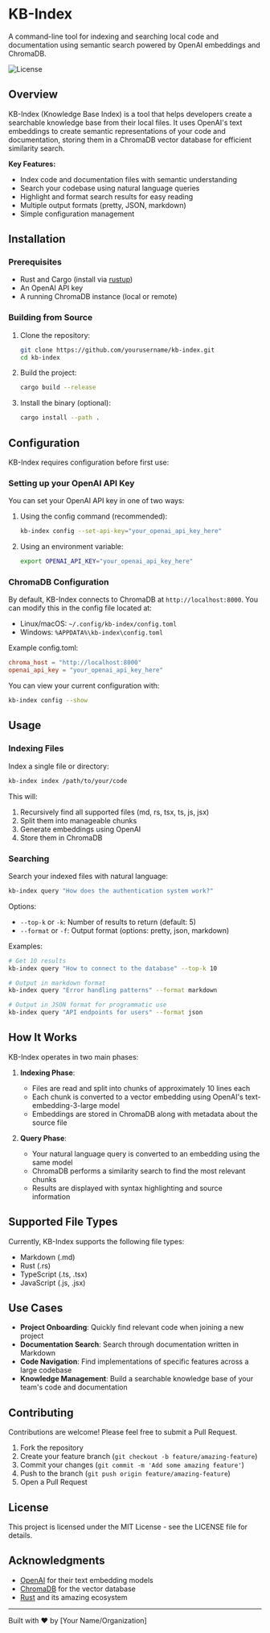 # KB-Index

A command-line tool for indexing and searching local code and documentation using semantic search powered by OpenAI embeddings and ChromaDB.

![License](https://img.shields.io/badge/license-MIT-blue.svg)

## Overview

KB-Index (Knowledge Base Index) is a tool that helps developers create a searchable knowledge base from their local files. It uses OpenAI's text embeddings to create semantic representations of your code and documentation, storing them in a ChromaDB vector database for efficient similarity search.

**Key Features:**
- Index code and documentation files with semantic understanding
- Search your codebase using natural language queries
- Highlight and format search results for easy reading
- Multiple output formats (pretty, JSON, markdown)
- Simple configuration management

## Installation

### Prerequisites

- Rust and Cargo (install via [rustup](https://rustup.rs/))
- An OpenAI API key
- A running ChromaDB instance (local or remote)

### Building from Source

1. Clone the repository:
   ```bash
   git clone https://github.com/yourusername/kb-index.git
   cd kb-index
   ```

2. Build the project:
   ```bash
   cargo build --release
   ```

3. Install the binary (optional):
   ```bash
   cargo install --path .
   ```

## Configuration

KB-Index requires configuration before first use:

### Setting up your OpenAI API Key

You can set your OpenAI API key in one of two ways:

1. Using the config command (recommended):
   ```bash
   kb-index config --set-api-key="your_openai_api_key_here"
   ```

2. Using an environment variable:
   ```bash
   export OPENAI_API_KEY="your_openai_api_key_here"
   ```

### ChromaDB Configuration

By default, KB-Index connects to ChromaDB at `http://localhost:8000`. You can modify this in the config file located at:

- Linux/macOS: `~/.config/kb-index/config.toml`
- Windows: `%APPDATA%\kb-index\config.toml`

Example config.toml:
```toml
chroma_host = "http://localhost:8000"
openai_api_key = "your_openai_api_key_here"
```

You can view your current configuration with:
```bash
kb-index config --show
```

## Usage

### Indexing Files

Index a single file or directory:

```bash
kb-index index /path/to/your/code
```

This will:
1. Recursively find all supported files (md, rs, tsx, ts, js, jsx)
2. Split them into manageable chunks
3. Generate embeddings using OpenAI
4. Store them in ChromaDB

### Searching

Search your indexed files with natural language:

```bash
kb-index query "How does the authentication system work?"
```

Options:
- `--top-k` or `-k`: Number of results to return (default: 5)
- `--format` or `-f`: Output format (options: pretty, json, markdown)

Examples:
```bash
# Get 10 results
kb-index query "How to connect to the database" --top-k 10

# Output in markdown format
kb-index query "Error handling patterns" --format markdown

# Output in JSON format for programmatic use
kb-index query "API endpoints for users" --format json
```

## How It Works

KB-Index operates in two main phases:

1. **Indexing Phase**:
   - Files are read and split into chunks of approximately 10 lines each
   - Each chunk is converted to a vector embedding using OpenAI's text-embedding-3-large model
   - Embeddings are stored in ChromaDB along with metadata about the source file

2. **Query Phase**:
   - Your natural language query is converted to an embedding using the same model
   - ChromaDB performs a similarity search to find the most relevant chunks
   - Results are displayed with syntax highlighting and source information

## Supported File Types

Currently, KB-Index supports the following file types:
- Markdown (.md)
- Rust (.rs)
- TypeScript (.ts, .tsx)
- JavaScript (.js, .jsx)

## Use Cases

- **Project Onboarding**: Quickly find relevant code when joining a new project
- **Documentation Search**: Search through documentation written in Markdown
- **Code Navigation**: Find implementations of specific features across a large codebase
- **Knowledge Management**: Build a searchable knowledge base of your team's code and documentation

## Contributing

Contributions are welcome! Please feel free to submit a Pull Request.

1. Fork the repository
2. Create your feature branch (`git checkout -b feature/amazing-feature`)
3. Commit your changes (`git commit -m 'Add some amazing feature'`)
4. Push to the branch (`git push origin feature/amazing-feature`)
5. Open a Pull Request

## License

This project is licensed under the MIT License - see the LICENSE file for details.

## Acknowledgments

- [OpenAI](https://openai.com/) for their text embedding models
- [ChromaDB](https://www.trychroma.com/) for the vector database
- [Rust](https://www.rust-lang.org/) and its amazing ecosystem

---

Built with ❤️ by [Your Name/Organization]
